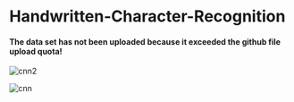 # Handwritten-Character-Recognition

#### The data set has not been uploaded because it exceeded the github file upload quota!







![cnn2](https://user-images.githubusercontent.com/48621020/114576587-f0d3e700-9c83-11eb-8c0e-652c19035e07.JPG)















![cnn](https://user-images.githubusercontent.com/48621020/114576591-f16c7d80-9c83-11eb-928c-443a2dd7245e.JPG)
